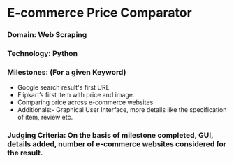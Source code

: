 # E-commerce Price Comparator 
### Domain: Web Scraping
### Technology: Python
### Milestones: (For a given Keyword)
* Google search result's first URL  
* Flipkart’s first item with price and image. 
* Comparing price across e-commerce websites 
* Additionals:- Graphical User Interface, more details like the
specification of item, review etc.
### Judging Criteria: On the basis of milestone completed, GUI, details added, number of e-commerce websites considered for the result.
